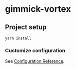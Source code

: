 # gimmick-vortex

## Project setup
```
yarn install
```

### Customize configuration
See [Configuration Reference](https://cli.vuejs.org/config/).
